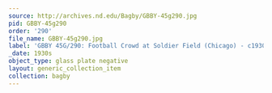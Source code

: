 ```yaml
---
source: http://archives.nd.edu/Bagby/GBBY-45g290.jpg
pid: GBBY-45g290
order: '290'
file_name: GBBY-45g290.jpg
label: 'GBBY 45G/290: Football Crowd at Soldier Field (Chicago) - c1930s'
_date: 1930s
object_type: glass plate negative
layout: generic_collection_item
collection: bagby
---
```

